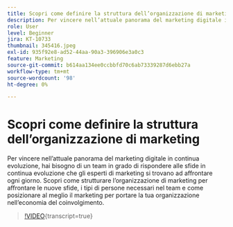 ```yaml
---
title: Scopri come definire la struttura dell’organizzazione di marketing
description: Per vincere nell’attuale panorama del marketing digitale in continua evoluzione, hai bisogno di un team in grado di rispondere alle sfide in continua evoluzione che gli esperti di marketing si trovano ad affrontare ogni giorno.
role: User
level: Beginner
jira: KT-10733
thumbnail: 345416.jpeg
exl-id: 935f92e8-ad52-44aa-90a3-396906e3a0c3
feature: Marketing
source-git-commit: b614aa134ee0ccbbfd70c6ab73339287d6ebb27a
workflow-type: tm+mt
source-wordcount: '98'
ht-degree: 0%

---
```


# Scopri come definire la struttura dell’organizzazione di marketing

Per vincere nell’attuale panorama del marketing digitale in continua evoluzione, hai bisogno di un team in grado di rispondere alle sfide in continua evoluzione che gli esperti di marketing si trovano ad affrontare ogni giorno. Scopri come strutturare l’organizzazione di marketing per affrontare le nuove sfide, i tipi di persone necessari nel team e come posizionare al meglio il marketing per portare la tua organizzazione nell’economia del coinvolgimento.

>[!VIDEO](https://video.tv.adobe.com/v/345416/?quality=12&learn=on){transcript=true}
